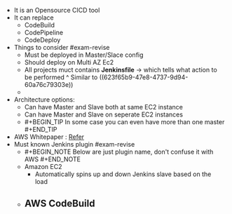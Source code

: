 - It is an Opensource CICD tool
- It can replace
	- CodeBuild
	- CodePipeline
	- CodeDeploy
- Things to consider #exam-revise
	- Must be deployed in Master/Slace config
	- Should deploy on Multi AZ Ec2
	- All projects muct contains **Jenkinsfile** -> which tells what action to be performed
	  ^ Similar to ((623f65b9-47e8-4737-9d94-60a76c79303e))
	-
- Architecture options:
	- Can have Master and Slave both at same EC2 instance
	- Can have Master and Slave on seperate EC2 instances
	- #+BEGIN_TIP
	  In some case you can even have more than one master
	  #+END_TIP
- AWS Whitepaper : [Refer](https://d1.awsstatic.com/whitepapers/DevOps/Jenkins_on_AWS.pdf)
- Must known Jenkins plugin #exam-revise
	- #+BEGIN_NOTE
	  Below are just plugin name, don't confuse it with AWS
	  #+END_NOTE
	- Amazon EC2
		- Automatically spins up and down Jenkins slave based on the load
	- AWS CodeBuild
		-